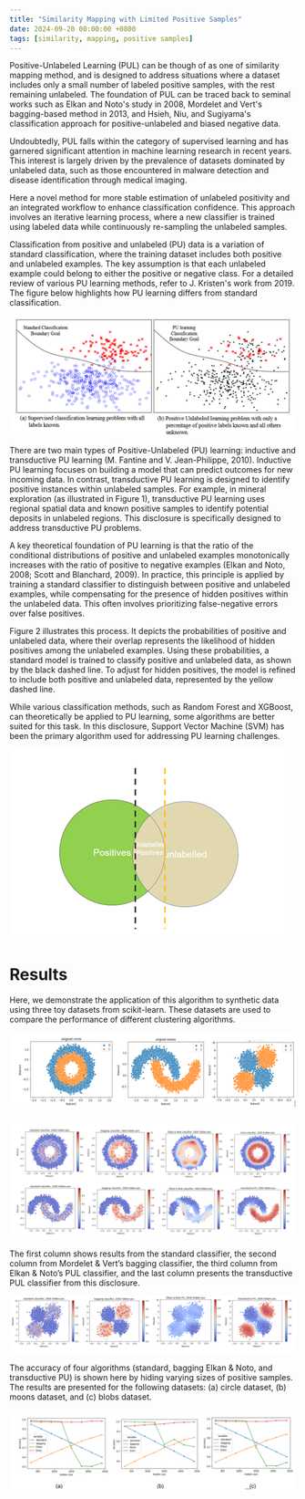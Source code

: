 ```yaml
---
title: "Similarity Mapping with Limited Positive Samples"
date: 2024-09-20 00:00:00 +0800
tags: [similarity, mapping, positive samples]
---
```



Positive-Unlabeled Learning (PUL) can be though of as one of similarity mapping method, and is designed to address situations where a dataset includes only a small number of labeled positive samples, with the rest remaining unlabeled. The foundation of PUL can be traced back to seminal works such as Elkan and Noto's study in 2008, Mordelet and Vert's bagging-based method in 2013, and Hsieh, Niu, and Sugiyama's classification approach for positive-unlabeled and biased negative data.

Undoubtedly, PUL falls within the category of supervised learning and has garnered significant attention in machine learning research in recent years. This interest is largely driven by the prevalence of datasets dominated by unlabeled data, such as those encountered in malware detection and disease identification through medical imaging.

Here a novel method for more stable estimation of unlabeled positivity and an integrated workflow to enhance classification confidence. This approach involves an iterative learning process, where a new classifier is trained using labeled data while continuously re-sampling the unlabeled samples.



Classification from positive and unlabeled (PU) data is a variation of standard classification, where the training dataset includes both positive and unlabeled examples. The key assumption is that each unlabeled example could belong to either the positive or negative class. For a detailed review of various PU learning methods, refer to J. Kristen's work from 2019. The figure below highlights how PU learning differs from standard classification.

![PUL J.Kristen](gif/pul1.png)

There are two main types of Positive-Unlabeled (PU) learning: inductive and transductive PU learning (M. Fantine and V. Jean-Philippe, 2010). Inductive PU learning focuses on building a model that can predict outcomes for new incoming data. In contrast, transductive PU learning is designed to identify positive instances within unlabeled samples. For example, in mineral exploration (as illustrated in Figure 1), transductive PU learning uses regional spatial data and known positive samples to identify potential deposits in unlabeled regions. This disclosure is specifically designed to address transductive PU problems.  

A key theoretical foundation of PU learning is that the ratio of the conditional distributions of positive and unlabeled examples monotonically increases with the ratio of positive to negative examples (Elkan and Noto, 2008; Scott and Blanchard, 2009). In practice, this principle is applied by training a standard classifier to distinguish between positive and unlabeled examples, while compensating for the presence of hidden positives within the unlabeled data. This often involves prioritizing false-negative errors over false positives.  

Figure 2 illustrates this process. It depicts the probabilities of positive and unlabeled data, where their overlap represents the likelihood of hidden positives among the unlabeled examples. Using these probabilities, a standard model is trained to classify positive and unlabeled data, as shown by the black dashed line. To adjust for hidden positives, the model is refined to include both positive and unlabeled data, represented by the yellow dashed line.  

While various classification methods, such as Random Forest and XGBoost, can theoretically be applied to PU learning, some algorithms are better suited for this task. In this disclosure, Support Vector Machine (SVM) has been the primary algorithm used for addressing PU learning challenges.


![PUL standard classifier](gif/pul2.png)


# Results

Here, we demonstrate the application of this algorithm to synthetic data using three toy datasets from scikit-learn. These datasets are used to compare the performance of different clustering algorithms.

![toy datasets](gif/pul3.png)


![result 1](gif/pul4.png)

The first column shows results from the standard classifier, the second column from Mordelet & Vert’s bagging classifier, the third column from Elkan & Noto’s PUL classifier, and the last column presents the transductive PUL classifier from this disclosure.

![result 2](gif/pul5.png)

The accuracy of four algorithms (standard, bagging Elkan & Noto, and transductive PU) is shown here by hiding varying sizes of positive samples. The results are presented for the following datasets: (a) circle dataset, (b) moons dataset, and (c) blobs dataset.

![result 3](gif/pul6.png)